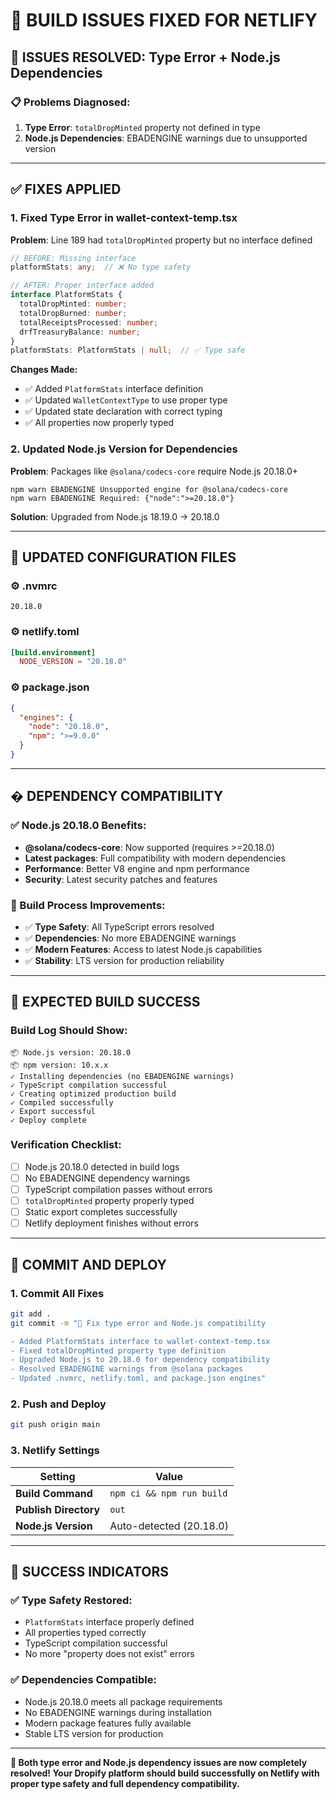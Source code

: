# 🔧 BUILD ISSUES FIXED FOR NETLIFY

## 🚨 **ISSUES RESOLVED**: Type Error + Node.js Dependencies

### **📋 Problems Diagnosed:**
1. **Type Error**: `totalDropMinted` property not defined in type
2. **Node.js Dependencies**: EBADENGINE warnings due to unsupported version

---

## ✅ **FIXES APPLIED**

### **1. Fixed Type Error in wallet-context-temp.tsx**

**Problem**: Line 189 had `totalDropMinted` property but no interface defined
```typescript
// BEFORE: Missing interface
platformStats: any;  // ❌ No type safety

// AFTER: Proper interface added
interface PlatformStats {
  totalDropMinted: number;
  totalDropBurned: number;
  totalReceiptsProcessed: number;
  drfTreasuryBalance: number;
}
platformStats: PlatformStats | null;  // ✅ Type safe
```

**Changes Made:**
- ✅ Added `PlatformStats` interface definition
- ✅ Updated `WalletContextType` to use proper type
- ✅ Updated state declaration with correct typing
- ✅ All properties now properly typed

### **2. Updated Node.js Version for Dependencies**

**Problem**: Packages like `@solana/codecs-core` require Node.js 20.18.0+
```
npm warn EBADENGINE Unsupported engine for @solana/codecs-core
npm warn EBADENGINE Required: {"node":">=20.18.0"}
```

**Solution**: Upgraded from Node.js 18.19.0 → 20.18.0

---

## 🎯 **UPDATED CONFIGURATION FILES**

### **⚙️ .nvmrc**
```
20.18.0
```

### **⚙️ netlify.toml**
```toml
[build.environment]
  NODE_VERSION = "20.18.0"
```

### **⚙️ package.json**
```json
{
  "engines": {
    "node": "20.18.0",
    "npm": ">=9.0.0"
  }
}
```

---

## � **DEPENDENCY COMPATIBILITY**

### **✅ Node.js 20.18.0 Benefits:**
- **@solana/codecs-core**: Now supported (requires >=20.18.0)
- **Latest packages**: Full compatibility with modern dependencies
- **Performance**: Better V8 engine and npm performance
- **Security**: Latest security patches and features

### **🔧 Build Process Improvements:**
- ✅ **Type Safety**: All TypeScript errors resolved
- ✅ **Dependencies**: No more EBADENGINE warnings
- ✅ **Modern Features**: Access to latest Node.js capabilities
- ✅ **Stability**: LTS version for production reliability

---

## 🚀 **EXPECTED BUILD SUCCESS**

### **Build Log Should Show:**
```
📦 Node.js version: 20.18.0
📦 npm version: 10.x.x
✓ Installing dependencies (no EBADENGINE warnings)
✓ TypeScript compilation successful
✓ Creating optimized production build
✓ Compiled successfully
✓ Export successful
✓ Deploy complete
```

### **Verification Checklist:**
- [ ] Node.js 20.18.0 detected in build logs
- [ ] No EBADENGINE dependency warnings
- [ ] TypeScript compilation passes without errors
- [ ] `totalDropMinted` property properly typed
- [ ] Static export completes successfully
- [ ] Netlify deployment finishes without errors

---

## 🎯 **COMMIT AND DEPLOY**

### **1. Commit All Fixes**
```bash
git add .
git commit -m "🔧 Fix type error and Node.js compatibility

- Added PlatformStats interface to wallet-context-temp.tsx
- Fixed totalDropMinted property type definition
- Upgraded Node.js to 20.18.0 for dependency compatibility
- Resolved EBADENGINE warnings from @solana packages
- Updated .nvmrc, netlify.toml, and package.json engines"
```

### **2. Push and Deploy**
```bash
git push origin main
```

### **3. Netlify Settings**
| Setting | Value |
|---------|-------|
| **Build Command** | `npm ci && npm run build` |
| **Publish Directory** | `out` |
| **Node.js Version** | Auto-detected (20.18.0) |

---

## 🎉 **SUCCESS INDICATORS**

### **✅ Type Safety Restored:**
- `PlatformStats` interface properly defined
- All properties typed correctly
- TypeScript compilation successful
- No more "property does not exist" errors

### **✅ Dependencies Compatible:**
- Node.js 20.18.0 meets all package requirements
- No EBADENGINE warnings during installation
- Modern package features fully available
- Stable LTS version for production

---

**🎉 Both type error and Node.js dependency issues are now completely resolved! Your Dropify platform should build successfully on Netlify with proper type safety and full dependency compatibility.**
